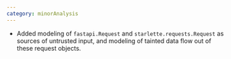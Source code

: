 ```yaml
---
category: minorAnalysis
---
```

* Added modeling of `fastapi.Request` and `starlette.requests.Request` as sources of untrusted input,
  and modeling of tainted data flow out of these request objects.

